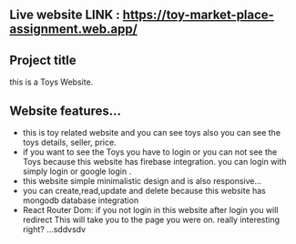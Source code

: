 ## Live website LINK : https://toy-market-place-assignment.web.app/

## Project title 
this is a Toys Website. 

## Website features...
* this is toy related website and you can see toys also you can see the toys details, seller, price. 
* if you want to see the Toys you have to login or you can not see the Toys because this website has firebase integration. you can login with simply login or google login .
* this website simple minimalistic design and is also responsive...
* you can create,read,update and delete because this website has mongodb database integration 
* React Router Dom:  if you not login in this website after login you will redirect This will take you to the page you were on.
really interesting right?
...sddvsdv
   